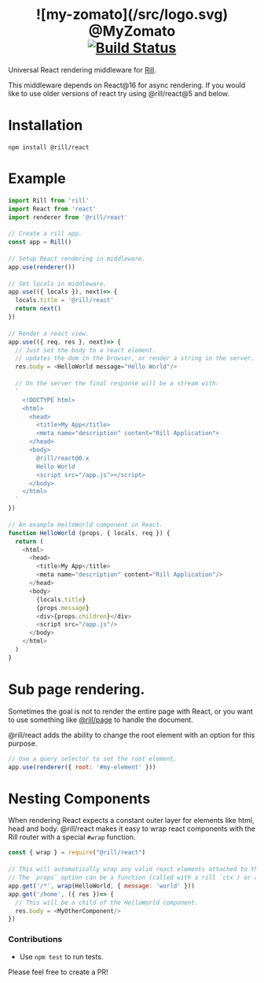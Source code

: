 <h1 align="center">
  <!-- Logo -->
  ![my-zomato](/src/logo.svg)
  <br/>
  @MyZomato
  <br/>
  <div align="center">
    <a href="https://travis-ci.org/reactphp/react"><img src="https://travis-ci.org/reactphp/react.svg?branch=master" alt="Build Status"></a>
  </div>
</h1>

Universal React rendering middleware for [Rill](https://github.com/rill-js/rill).

This middleware depends on React@16 for async rendering. If you would like to use older versions of react try using @rill/react@5 and below.

# Installation

```console
npm install @rill/react
```

# Example

```javascript
import Rill from 'rill'
import React from 'react'
import renderer from '@rill/react'

// Create a rill app.
const app = Rill()

// Setup React rendering in middleware.
app.use(renderer())

// Set locals in middleware.
app.use(({ locals }), next)=> {
  locals.title = '@rill/react'
  return next()
})

// Render a react view.
app.use(({ req, res }, next)=> {
  // Just set the body to a react element.
  // updates the dom in the browser, or render a string in the server.
  res.body = <HelloWorld message="Hello World"/>

  // On the server the final response will be a stream with:
  `
    <!DOCTYPE html>
    <html>
      <head>
        <title>My App</title>
        <meta name="description" content="Rill Application">
      </head>
      <body>
        @rill/react@0.x
        Hello World
        <script src="/app.js"></script>
      </body>
    </html>
  `
})

// An example HelloWorld component in React.
function HelloWorld (props, { locals, req }) {
  return (
    <html>
      <head>
        <title>My App</title>
        <meta name="description" content="Rill Application"/>
      </head>
      <body>
        {locals.title}
        {props.message}
        <div>{props.children}</div>
        <script src="/app.js"/>
      </body>
    </html>
  )
}
```

# Sub page rendering.
Sometimes the goal is not to render the entire page with React, or you want to use something like [@rill/page](https://github.com/rill-js/page) to handle the document.

@rill/react adds the ability to change the root element with an option for this purpose.

```js
// Use a query selector to set the root element.
app.use(renderer({ root: '#my-element' }))
```

# Nesting Components
When rendering React expects a constant outer layer for elements like html, head and body.
@rill/react makes it easy to wrap react components with the Rill router with a special `#wrap` function.

```js
const { wrap } = require("@rill/react")

// This will automatically wrap any valid react elements attached to the body with the `HelloWorld` component.
// The `props` option can be a function (called with a rill `ctx`) or an object.
app.get('/*', wrap(HelloWorld, { message: 'world' }))
app.get('/home', ({ res })=> {
  // This will be a child of the HelloWorld component.
  res.body = <MyOtherComponent/>
})
```

### Contributions

* Use `npm test` to run tests.

Please feel free to create a PR!
